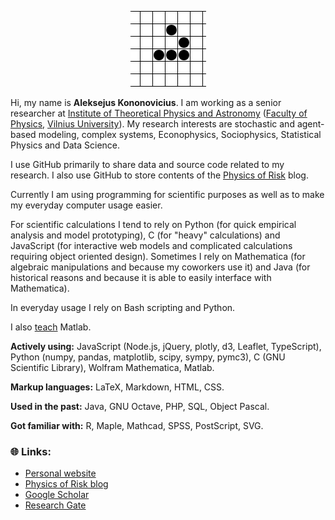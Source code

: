 <p align="center">
    <img src="https://raw.githubusercontent.com/akononovicius/akononovicius/master/header.gif">
</p>

Hi, my name is **Aleksejus Kononovicius**. I am working as a senior researcher at [Institute of Theoretical Physics and Astronomy](https://www.ff.vu.lt/tfai/) ([Faculty of Physics](https://www.ff.vu.lt/), [Vilnius University](https://www.vu.lt)). My research interests are stochastic and agent-based modeling, complex systems, Econophysics, Sociophysics, Statistical Physics and Data Science.

I use GitHub primarily to share data and source code related to my research. I also use GitHub to store contents of the [Physics of Risk](https://rf.mokslasplius.lt/) blog.

Currently I am using programming for scientific purposes as well as to make my everyday computer usage easier.

For scientific calculations I tend to rely on Python (for quick empirical analysis and model prototyping), C (for "heavy" calculations) and JavaScript (for interactive web models and complicated calculations requiring object oriented design). Sometimes I rely on Mathematica (for algebraic manipulations and because my coworkers use it) and Java (for historical reasons and because it is able to easily interface with Mathematica).

In everyday usage I rely on Bash scripting and Python.

I also <a href="http://kononovicius.lt/teaching.html">teach</a> Matlab.

**Actively using:** JavaScript (Node.js, jQuery, plotly, d3, Leaflet, TypeScript), Python (numpy, pandas, matplotlib, scipy, sympy, pymc3), C (GNU Scientific Library), Wolfram Mathematica, Matlab.

**Markup languages:** LaTeX, Markdown, HTML, CSS.

**Used in the past:** Java, GNU Octave, PHP, SQL, Object Pascal.

**Got familiar with:** R, Maple, Mathcad, SPSS, PostScript, SVG.

### 🌐 Links:

* [Personal website](http://kononovicius.lt)
* [Physics of Risk blog](https://rf.mokslasplius.lt)
* [Google Scholar](https://scholar.google.lt/citations?user=Imx5EF0AAAAJ)
* [Research Gate](https://www.researchgate.net/profile/Aleksejus_Kononovicius)
